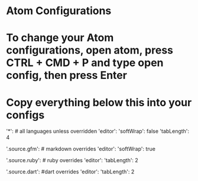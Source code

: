 # Atom Configurations
# To change your Atom configurations, open atom, press CTRL + CMD + P and type open config, then press Enter
# Copy everything below this into your configs

'*': # all languages unless overridden
  'editor':
    'softWrap': false
    'tabLength': 4

'.source.gfm': # markdown overrides
  'editor':
    'softWrap': true

'.source.ruby': # ruby overrides
  'editor':
    'tabLength': 2

'.source.dart': #dart overrides
  'editor':
    'tabLength': 2

